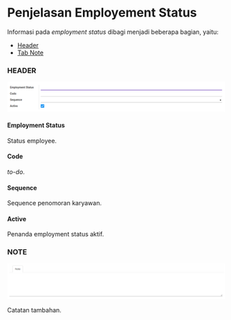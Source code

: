 # Penjelasan Employement Status

Informasi pada *employment status* dibagi menjadi beberapa bagian, yaitu:

* [Header](#bagian-header)
* [Tab Note](#tab-note)

### <a name="bagian-header">HEADER</a>

![](../../img/employment-status/header.png)

#### <a name="field-employment-status">Employment Status</a>

Status employee.

#### <a name="field-code">Code</a>

*to-do*.

#### <a name="field-sequence">Sequence</a>

Sequence penomoran karyawan.

#### <a name="field-active">Active</a>

Penanda employment status aktif.

### <a name="tab-note">NOTE</a>

![](../../img/employment-status/tab-note.png)

Catatan tambahan.
